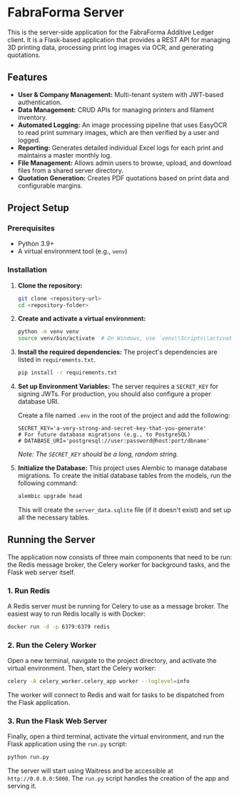 # FabraForma Server

This is the server-side application for the FabraForma Additive Ledger client. It is a Flask-based application that provides a REST API for managing 3D printing data, processing print log images via OCR, and generating quotations.

## Features

- **User & Company Management:** Multi-tenant system with JWT-based authentication.
- **Data Management:** CRUD APIs for managing printers and filament inventory.
- **Automated Logging:** An image processing pipeline that uses EasyOCR to read print summary images, which are then verified by a user and logged.
- **Reporting:** Generates detailed individual Excel logs for each print and maintains a master monthly log.
- **File Management:** Allows admin users to browse, upload, and download files from a shared server directory.
- **Quotation Generation:** Creates PDF quotations based on print data and configurable margins.

## Project Setup

### Prerequisites

- Python 3.9+
- A virtual environment tool (e.g., `venv`)

### Installation

1.  **Clone the repository:**
    ```bash
    git clone <repository-url>
    cd <repository-folder>
    ```

2.  **Create and activate a virtual environment:**
    ```bash
    python -m venv venv
    source venv/bin/activate  # On Windows, use `venv\\Scripts\\activate`
    ```

3.  **Install the required dependencies:**
    The project's dependencies are listed in `requirements.txt`.
    ```bash
    pip install -r requirements.txt
    ```

4.  **Set up Environment Variables:**
    The server requires a `SECRET_KEY` for signing JWTs. For production, you should also configure a proper database URI.

    Create a file named `.env` in the root of the project and add the following:
    ```
    SECRET_KEY='a-very-strong-and-secret-key-that-you-generate'
    # For future database migrations (e.g., to PostgreSQL)
    # DATABASE_URI='postgresql://user:password@host:port/dbname'
    ```
    *Note: The `SECRET_KEY` should be a long, random string.*

5.  **Initialize the Database:**
    This project uses Alembic to manage database migrations. To create the initial database tables from the models, run the following command:
    ```bash
    alembic upgrade head
    ```
    This will create the `server_data.sqlite` file (if it doesn't exist) and set up all the necessary tables.

## Running the Server

The application now consists of three main components that need to be run: the Redis message broker, the Celery worker for background tasks, and the Flask web server itself.

### 1. Run Redis

A Redis server must be running for Celery to use as a message broker. The easiest way to run Redis locally is with Docker:
```bash
docker run -d -p 6379:6379 redis
```

### 2. Run the Celery Worker

Open a new terminal, navigate to the project directory, and activate the virtual environment. Then, start the Celery worker:
```bash
celery -A celery_worker.celery_app worker --loglevel=info
```
The worker will connect to Redis and wait for tasks to be dispatched from the Flask application.

### 3. Run the Flask Web Server

Finally, open a third terminal, activate the virtual environment, and run the Flask application using the `run.py` script:

```bash
python run.py
```

The server will start using Waitress and be accessible at `http://0.0.0.0:5000`. The `run.py` script handles the creation of the app and serving it.

